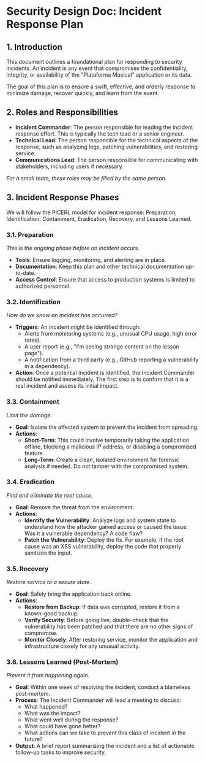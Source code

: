 # Security Design Doc: Incident Response Plan

## 1. Introduction

This document outlines a foundational plan for responding to security incidents. An incident is any event that compromises the confidentiality, integrity, or availability of the "Plataforma Musical" application or its data.

The goal of this plan is to ensure a swift, effective, and orderly response to minimize damage, recover quickly, and learn from the event.

## 2. Roles and Responsibilities

*   **Incident Commander**: The person responsible for leading the incident response effort. This is typically the tech lead or a senior engineer.
*   **Technical Lead**: The person responsible for the technical aspects of the response, such as analyzing logs, patching vulnerabilities, and restoring service.
*   **Communications Lead**: The person responsible for communicating with stakeholders, including users if necessary.

*For a small team, these roles may be filled by the same person.*

## 3. Incident Response Phases

We will follow the PICERL model for incident response: Preparation, Identification, Containment, Eradication, Recovery, and Lessons Learned.

### 3.1. Preparation

*This is the ongoing phase before an incident occurs.*

*   **Tools**: Ensure logging, monitoring, and alerting are in place.
*   **Documentation**: Keep this plan and other technical documentation up-to-date.
*   **Access Control**: Ensure that access to production systems is limited to authorized personnel.

### 3.2. Identification

*How do we know an incident has occurred?*

*   **Triggers**: An incident might be identified through:
    *   Alerts from monitoring systems (e.g., unusual CPU usage, high error rates).
    *   A user report (e.g., "I'm seeing strange content on the lesson page").
    *   A notification from a third party (e.g., GitHub reporting a vulnerability in a dependency).
*   **Action**: Once a potential incident is identified, the Incident Commander should be notified immediately. The first step is to confirm that it is a real incident and assess its initial impact.

### 3.3. Containment

*Limit the damage.*

*   **Goal**: Isolate the affected system to prevent the incident from spreading.
*   **Actions**:
    *   **Short-Term**: This could involve temporarily taking the application offline, blocking a malicious IP address, or disabling a compromised feature.
    *   **Long-Term**: Create a clean, isolated environment for forensic analysis if needed. Do not tamper with the compromised system.

### 3.4. Eradication

*Find and eliminate the root cause.*

*   **Goal**: Remove the threat from the environment.
*   **Actions**:
    *   **Identify the Vulnerability**: Analyze logs and system state to understand how the attacker gained access or caused the issue. Was it a vulnerable dependency? A code flaw?
    *   **Patch the Vulnerability**: Deploy the fix. For example, if the root cause was an XSS vulnerability, deploy the code that properly sanitizes the input.

### 3.5. Recovery

*Restore service to a secure state.*

*   **Goal**: Safely bring the application back online.
*   **Actions**:
    *   **Restore from Backup**: If data was corrupted, restore it from a known-good backup.
    *   **Verify Security**: Before going live, double-check that the vulnerability has been patched and that there are no other signs of compromise.
    *   **Monitor Closely**: After restoring service, monitor the application and infrastructure closely for any unusual activity.

### 3.6. Lessons Learned (Post-Mortem)

*Prevent it from happening again.*

*   **Goal**: Within one week of resolving the incident, conduct a blameless post-mortem.
*   **Process**: The Incident Commander will lead a meeting to discuss:
    *   What happened?
    *   What was the impact?
    *   What went well during the response?
    *   What could have gone better?
    *   What actions can we take to prevent this class of incident in the future?
*   **Output**: A brief report summarizing the incident and a list of actionable follow-up tasks to improve security.
